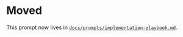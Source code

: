 # Moved

This prompt now lives in [`docs/prompts/implementation-playbook.md`](../prompts/implementation-playbook.md).
